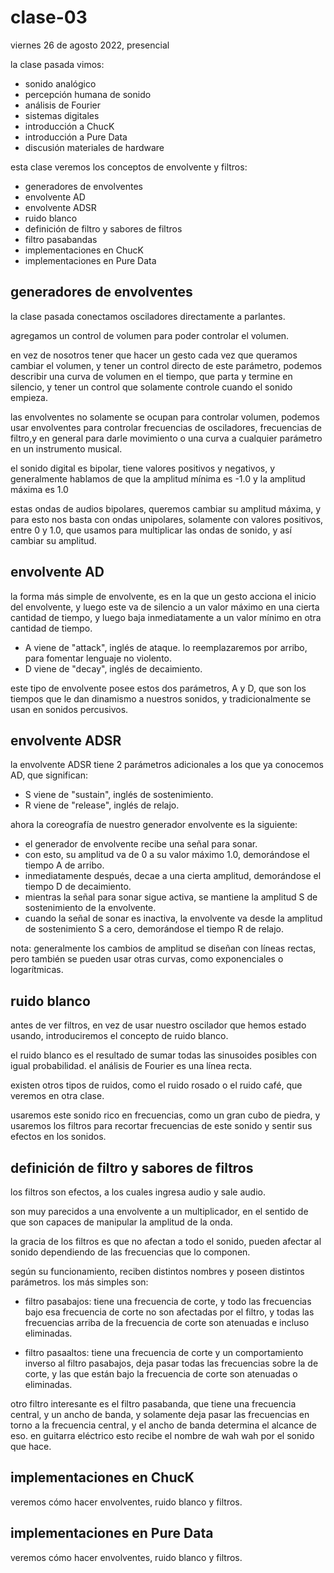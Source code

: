 # clase-03

viernes 26 de agosto 2022, presencial

la clase pasada vimos:

- sonido analógico
- percepción humana de sonido
- análisis de Fourier
- sistemas digitales
- introducción a ChucK
- introducción a Pure Data
- discusión materiales de hardware

esta clase veremos los conceptos de envolvente y filtros:

- generadores de envolventes
- envolvente AD
- envolvente ADSR
- ruido blanco
- definición de filtro y sabores de filtros
- filtro pasabandas
- implementaciones en ChucK
- implementaciones en Pure Data

## generadores de envolventes

la clase pasada conectamos osciladores directamente a parlantes.

agregamos un control de volumen para poder controlar el volumen.

en vez de nosotros tener que hacer un gesto cada vez que queramos cambiar el volumen, y tener un control directo de este parámetro, podemos describir una curva de volumen en el tiempo, que parta y termine en silencio, y tener un control que solamente controle cuando el sonido empieza.

las envolventes no solamente se ocupan para controlar volumen, podemos usar envolventes para controlar frecuencias de osciladores, frecuencias de filtro,y en general para darle movimiento o una curva a cualquier parámetro en un instrumento musical.

el sonido digital es bipolar, tiene valores positivos y negativos, y generalmente hablamos de que la amplitud mínima es -1.0 y la amplitud máxima es 1.0

estas ondas de audios bipolares, queremos cambiar su amplitud máxima, y para esto nos basta con ondas unipolares, solamente con valores positivos, entre 0 y 1.0, que usamos para multiplicar las ondas de sonido, y así cambiar su amplitud.

## envolvente AD

la forma más simple de envolvente, es en la que un gesto acciona el inicio del envolvente, y luego este va de silencio a un valor máximo en una cierta cantidad de tiempo, y luego baja inmediatamente a un valor mínimo en otra cantidad de tiempo.

- A viene de "attack", inglés de ataque. lo reemplazaremos por arribo, para fomentar lenguaje no violento.
- D viene de "decay", inglés de decaimiento.

este tipo de envolvente posee estos dos parámetros, A y D, que son los tiempos
que le dan dinamismo a nuestros sonidos, y tradicionalmente se usan en sonidos percusivos.

## envolvente ADSR

la envolvente ADSR tiene 2 parámetros adicionales a los que ya conocemos AD, que significan:

- S viene de "sustain", inglés de sostenimiento.
- R viene de "release", inglés de relajo.

ahora la coreografía de nuestro generador envolvente es la siguiente:

- el generador de envolvente recibe una señal para sonar.
- con esto, su amplitud va de 0 a su valor máximo 1.0, demorándose el tiempo A de arribo.
- inmediatamente después, decae a una cierta amplitud, demorándose el tiempo D de decaimiento.
- mientras la señal para sonar sigue activa, se mantiene la amplitud S de sostenimiento de la envolvente.
- cuando la señal de sonar es inactiva, la envolvente va desde la amplitud de sostenimiento S a cero, demorándose el tiempo R de relajo.

nota: generalmente los cambios de amplitud se diseñan con líneas rectas, pero también se pueden usar otras curvas, como exponenciales o logarítmicas.

## ruido blanco

antes de ver filtros, en vez de usar nuestro oscilador que hemos estado usando, introduciremos el concepto de ruido blanco.

el ruido blanco es el resultado de sumar todas las sinusoides posibles con igual probabilidad. el análisis de Fourier es una línea recta.

existen otros tipos de ruidos, como el ruido rosado o el ruido café, que veremos en otra clase.

usaremos este sonido rico en frecuencias, como un gran cubo de piedra, y usaremos los filtros para recortar frecuencias de este sonido y sentir sus efectos en los sonidos.

## definición de filtro y sabores de filtros

los filtros son efectos, a los cuales ingresa audio y sale audio.

son muy parecidos a una envolvente a un multiplicador, en el sentido de que son capaces de manipular la amplitud de la onda.

la gracia de los filtros es que no afectan a todo el sonido, pueden afectar al sonido dependiendo de las frecuencias que lo componen.

según su funcionamiento, reciben distintos nombres y poseen distintos parámetros. los más simples son:

- filtro pasabajos: tiene una frecuencia de corte, y todo las frecuencias bajo esa frecuencia de corte no son afectadas por el filtro, y todas las frecuencias arriba de la frecuencia de corte son atenuadas e incluso eliminadas.

- filtro pasaaltos: tiene una frecuencia de corte y un comportamiento inverso al filtro pasabajos, deja pasar todas las frecuencias sobre la de corte, y las que están bajo la frecuencia de corte son atenuadas o eliminadas.

otro filtro interesante es el filtro pasabanda, que tiene una frecuencia central, y un ancho de banda, y solamente deja pasar las frecuencias en torno a la frecuencia central, y el ancho de banda determina el alcance de eso. en guitarra eléctrico esto recibe el nombre de wah wah por el sonido que hace.

## implementaciones en ChucK

veremos cómo hacer envolventes, ruido blanco y filtros.

## implementaciones en Pure Data

veremos cómo hacer envolventes, ruido blanco y filtros.
